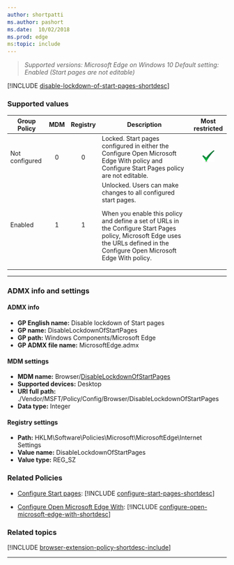 ```yaml
---
author: shortpatti
ms.author: pashort
ms.date:  10/02/2018
ms.prod: edge
ms:topic: include
---
```


<!-- Disable Lockdown of Start Pages -->
>*Supported versions: Microsoft Edge on Windows 10* 
>*Default setting: Enabled (Start pages are not editable)*

[!INCLUDE [disable-lockdown-of-start-pages-shortdesc](../shortdesc/disable-lockdown-of-start-pages-shortdesc.md)]
 
### Supported values

|Group Policy  |MDM |Registry |Description |Most restricted |
|---|:---:|:---:|---|:---:|
|Not configured |0 |0 |Locked. Start pages configured in either the Configure Open Microsoft Edge With policy and Configure Start Pages policy are not editable. |![Most restricted value](../images/check-gn.png) |
|Enabled |1 |1 |Unlocked. Users can make changes to all configured start pages.<p><p>When you enable this policy and define a set of URLs in the Configure Start Pages policy, Microsoft Edge uses the URLs defined in the Configure Open Microsoft Edge With policy. | |
---


### ADMX info and settings
#### ADMX info
- **GP English name:** Disable lockdown of Start pages
- **GP name:** DisableLockdownOfStartPages
- **GP path:** Windows Components/Microsoft Edge
- **GP ADMX file name:** MicrosoftEdge.admx

#### MDM settings
- **MDM name:** Browser/[DisableLockdownOfStartPages](https://docs.microsoft.com/en-us/windows/client-management/mdm/policy-csp-browser#browser-disablelockdownofstartpages)
- **Supported devices:** Desktop
- **URI full path:** ./Vendor/MSFT/Policy/Config/Browser/DisableLockdownOfStartPages 
- **Data type:** Integer

#### Registry settings
- **Path:** HKLM\Software\Policies\Microsoft\MicrosoftEdge\Internet Settings
- **Value name:** DisableLockdownOfStartPages
- **Value type:** REG_SZ





### Related Policies
- [Configure Start pages](../available-policies.md#configure-start-pages): [!INCLUDE [configure-start-pages-shortdesc](../shortdesc/configure-start-pages-shortdesc.md)]  

- [Configure Open Microsoft Edge With](../available-policies.md#configure-open-microsoft-edge-with): [!INCLUDE [configure-open-microsoft-edge-with-shortdesc](../shortdesc/configure-open-microsoft-edge-with-shortdesc.md)]

### Related topics

[!INCLUDE [browser-extension-policy-shortdesc-include](browser-extension-policy-shortdesc-include.md)]

<hr>